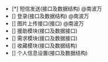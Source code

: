 - [*] 短信发送(接口及数据结构) @南波万
- [] 登录(接口及数据结构) @南波万
- [] 图片上传接口(接口) @南波万
- [] 援助模块(接口及数据接口)
- [] 需求模块(接口及数据接口)
- [] 收藏模块(接口及数据结构)
- [] 个人信息设置(接口及数据结构)